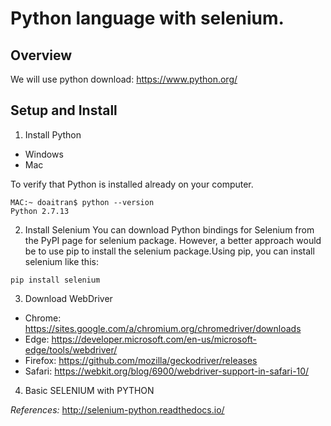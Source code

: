 # Python language with selenium.

## Overview

We will use python download: https://www.python.org/

## Setup and Install

1. Install Python
- Windows
- Mac

To verify that Python is installed already on your computer.

```
MAC:~ doaitran$ python --version
Python 2.7.13
```
2. Install Selenium
You can download Python bindings for Selenium from the PyPI page for selenium package. However, a better approach would be to use pip to install the selenium package.Using pip, you can install selenium like this:

```
pip install selenium
```

3. Download WebDriver

- Chrome:	https://sites.google.com/a/chromium.org/chromedriver/downloads
- Edge:	https://developer.microsoft.com/en-us/microsoft-edge/tools/webdriver/
- Firefox:	https://github.com/mozilla/geckodriver/releases
- Safari:	https://webkit.org/blog/6900/webdriver-support-in-safari-10/


4. Basic SELENIUM with PYTHON



*_References:_*
http://selenium-python.readthedocs.io/

